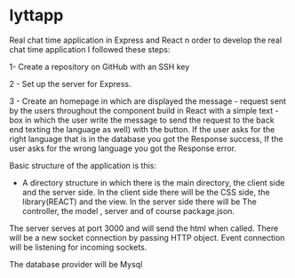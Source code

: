 # lyttapp
Real chat time application in Express and React
n order to develop the real chat time application I followed these steps: 

1- Create a repository on GitHub with an SSH key

2 - Set up the server for Express.

3 - Create an homepage in which are displayed the message - request sent by the users throughout the component build in React with a simple text - box  in which the user write the message to send the request to the back end texting the language as well) with the button. 
If  the user asks for the right language that is in the database you got the Response success, 
If the user asks for the wrong language you got the Response error.

Basic structure of the application is this: 

- A directory structure in which there is the main directory, the client side and the server side. In the client side there will be the CSS side, the library(REACT) and the view. In the server side there will be
The controller, the model , server and of course package.json. 

The server serves at port 3000 and will send the html when called. 
There will be a  new socket connection by passing HTTP object. 
Event connection will be listening for incoming sockets. 

The database provider will be Mysql

